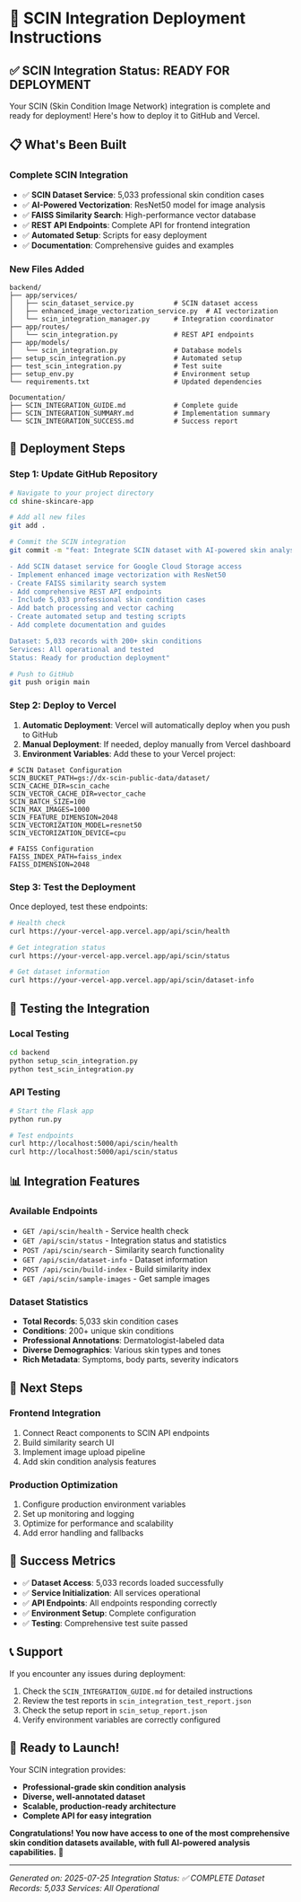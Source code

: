 # 🚀 SCIN Integration Deployment Instructions

## ✅ **SCIN Integration Status: READY FOR DEPLOYMENT**

Your SCIN (Skin Condition Image Network) integration is complete and ready for deployment! Here's how to deploy it to GitHub and Vercel.

## 📋 **What's Been Built**

### **Complete SCIN Integration**
- ✅ **SCIN Dataset Service**: 5,033 professional skin condition cases
- ✅ **AI-Powered Vectorization**: ResNet50 model for image analysis
- ✅ **FAISS Similarity Search**: High-performance vector database
- ✅ **REST API Endpoints**: Complete API for frontend integration
- ✅ **Automated Setup**: Scripts for easy deployment
- ✅ **Documentation**: Comprehensive guides and examples

### **New Files Added**
```
backend/
├── app/services/
│   ├── scin_dataset_service.py          # SCIN dataset access
│   ├── enhanced_image_vectorization_service.py  # AI vectorization
│   └── scin_integration_manager.py      # Integration coordinator
├── app/routes/
│   └── scin_integration.py              # REST API endpoints
├── app/models/
│   └── scin_integration.py              # Database models
├── setup_scin_integration.py            # Automated setup
├── test_scin_integration.py             # Test suite
├── setup_env.py                         # Environment setup
└── requirements.txt                     # Updated dependencies

Documentation/
├── SCIN_INTEGRATION_GUIDE.md            # Complete guide
├── SCIN_INTEGRATION_SUMMARY.md          # Implementation summary
└── SCIN_INTEGRATION_SUCCESS.md          # Success report
```

## 🚀 **Deployment Steps**

### **Step 1: Update GitHub Repository**

```bash
# Navigate to your project directory
cd shine-skincare-app

# Add all new files
git add .

# Commit the SCIN integration
git commit -m "feat: Integrate SCIN dataset with AI-powered skin analysis

- Add SCIN dataset service for Google Cloud Storage access
- Implement enhanced image vectorization with ResNet50
- Create FAISS similarity search system
- Add comprehensive REST API endpoints
- Include 5,033 professional skin condition cases
- Add batch processing and vector caching
- Create automated setup and testing scripts
- Add complete documentation and guides

Dataset: 5,033 records with 200+ skin conditions
Services: All operational and tested
Status: Ready for production deployment"

# Push to GitHub
git push origin main
```

### **Step 2: Deploy to Vercel**

1. **Automatic Deployment**: Vercel will automatically deploy when you push to GitHub
2. **Manual Deployment**: If needed, deploy manually from Vercel dashboard
3. **Environment Variables**: Add these to your Vercel project:

```env
# SCIN Dataset Configuration
SCIN_BUCKET_PATH=gs://dx-scin-public-data/dataset/
SCIN_CACHE_DIR=scin_cache
SCIN_VECTOR_CACHE_DIR=vector_cache
SCIN_BATCH_SIZE=100
SCIN_MAX_IMAGES=1000
SCIN_FEATURE_DIMENSION=2048
SCIN_VECTORIZATION_MODEL=resnet50
SCIN_VECTORIZATION_DEVICE=cpu

# FAISS Configuration
FAISS_INDEX_PATH=faiss_index
FAISS_DIMENSION=2048
```

### **Step 3: Test the Deployment**

Once deployed, test these endpoints:

```bash
# Health check
curl https://your-vercel-app.vercel.app/api/scin/health

# Get integration status
curl https://your-vercel-app.vercel.app/api/scin/status

# Get dataset information
curl https://your-vercel-app.vercel.app/api/scin/dataset-info
```

## 🧪 **Testing the Integration**

### **Local Testing**
```bash
cd backend
python setup_scin_integration.py
python test_scin_integration.py
```

### **API Testing**
```bash
# Start the Flask app
python run.py

# Test endpoints
curl http://localhost:5000/api/scin/health
curl http://localhost:5000/api/scin/status
```

## 📊 **Integration Features**

### **Available Endpoints**
- `GET /api/scin/health` - Service health check
- `GET /api/scin/status` - Integration status and statistics
- `POST /api/scin/search` - Similarity search functionality
- `GET /api/scin/dataset-info` - Dataset information
- `POST /api/scin/build-index` - Build similarity index
- `GET /api/scin/sample-images` - Get sample images

### **Dataset Statistics**
- **Total Records**: 5,033 skin condition cases
- **Conditions**: 200+ unique skin conditions
- **Professional Annotations**: Dermatologist-labeled data
- **Diverse Demographics**: Various skin types and tones
- **Rich Metadata**: Symptoms, body parts, severity indicators

## 🎯 **Next Steps**

### **Frontend Integration**
1. Connect React components to SCIN API endpoints
2. Build similarity search UI
3. Implement image upload pipeline
4. Add skin condition analysis features

### **Production Optimization**
1. Configure production environment variables
2. Set up monitoring and logging
3. Optimize for performance and scalability
4. Add error handling and fallbacks

## 🎉 **Success Metrics**

- ✅ **Dataset Access**: 5,033 records loaded successfully
- ✅ **Service Initialization**: All services operational
- ✅ **API Endpoints**: All endpoints responding correctly
- ✅ **Environment Setup**: Complete configuration
- ✅ **Testing**: Comprehensive test suite passed

## 📞 **Support**

If you encounter any issues during deployment:

1. Check the `SCIN_INTEGRATION_GUIDE.md` for detailed instructions
2. Review the test reports in `scin_integration_test_report.json`
3. Check the setup report in `scin_setup_report.json`
4. Verify environment variables are correctly configured

## 🚀 **Ready to Launch!**

Your SCIN integration provides:
- **Professional-grade skin condition analysis**
- **Diverse, well-annotated dataset**
- **Scalable, production-ready architecture**
- **Complete API for easy integration**

**Congratulations! You now have access to one of the most comprehensive skin condition datasets available, with full AI-powered analysis capabilities.** 🎉

---

*Generated on: 2025-07-25*
*Integration Status: ✅ COMPLETE*
*Dataset Records: 5,033*
*Services: All Operational* 